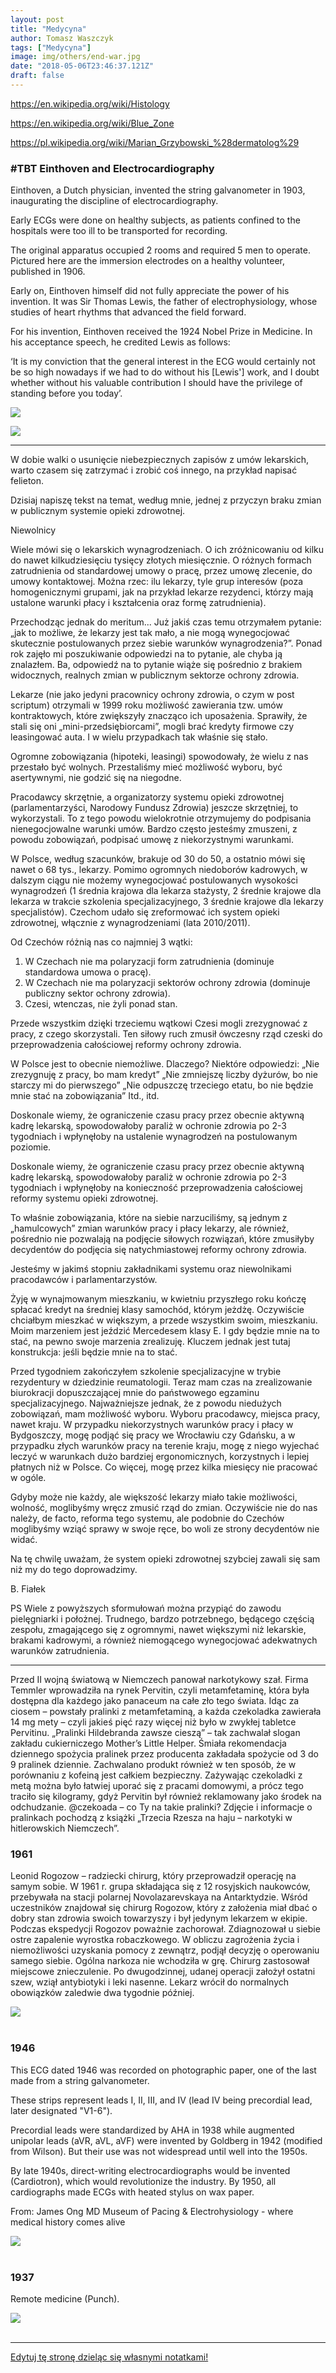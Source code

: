 ```yaml
---
layout: post
title: "Medycyna"
author: Tomasz Waszczyk
tags: ["Medycyna"]
image: img/others/end-war.jpg
date: "2018-05-06T23:46:37.121Z"
draft: false
---
```


https://en.wikipedia.org/wiki/Histology

https://en.wikipedia.org/wiki/Blue_Zone

https://pl.wikipedia.org/wiki/Marian_Grzybowski_%28dermatolog%29

### #TBT Einthoven and Electrocardiography

Einthoven, a Dutch physician, invented the string galvanometer in 1903, inaugurating the discipline of electrocardiography.

Early ECGs were done on healthy subjects, as patients confined to the hospitals were too ill to be transported for recording.

The original apparatus occupied 2 rooms and required 5 men to operate. Pictured here are the immersion electrodes on a healthy volunteer, published in 1906.

Early on, Einthoven himself did not fully appreciate the power of his invention. It was Sir Thomas Lewis, the father of electrophysiology, whose studies of heart rhythms that advanced the field forward.

For his invention, Einthoven received the 1924 Nobel Prize in Medicine. In his acceptance speech, he credited Lewis as follows:

‘It is my conviction that the general interest in the ECG would certainly not be so high nowadays if we had to do without his [Lewis'] work, and I doubt whether without his valuable contribution I should have the privilege of standing before you today’.

![](./img/medicine/0.jpeg)

![](./img/medicine/1.jpeg)

---

W dobie walki o usunięcie niebezpiecznych zapisów z umów lekarskich, warto czasem się zatrzymać i zrobić coś innego, na przykład napisać felieton.

Dzisiaj napiszę tekst na temat, według mnie, jednej z przyczyn braku zmian w publicznym systemie opieki zdrowotnej.

Niewolnicy

Wiele mówi się o lekarskich wynagrodzeniach. O ich zróżnicowaniu od kilku do nawet kilkudziesięciu tysięcy złotych miesięcznie. O różnych formach zatrudnienia od standardowej umowy o pracę, przez umowę zlecenie, do umowy kontaktowej. Można rzec: ilu lekarzy, tyle grup interesów (poza homogenicznymi grupami, jak na przykład lekarze rezydenci, którzy mają ustalone warunki płacy i kształcenia oraz formę zatrudnienia).

Przechodząc jednak do meritum... Już jakiś czas temu otrzymałem pytanie: „jak to możliwe, że lekarzy jest tak mało, a nie mogą wynegocjować skutecznie postulowanych przez siebie warunków wynagrodzenia?”. Ponad rok zajęło mi poszukiwanie odpowiedzi na to pytanie, ale chyba ją znalazłem. Ba, odpowiedź na to pytanie wiąże się pośrednio z brakiem widocznych, realnych zmian w publicznym sektorze ochrony zdrowia.

Lekarze (nie jako jedyni pracownicy ochrony zdrowia, o czym w post scriptum) otrzymali w 1999 roku możliwość zawierania tzw. umów kontraktowych, które zwiększyły znacząco ich uposażenia. Sprawiły, że stali się oni „mini-przedsiębiorcami”, mogli brać kredyty firmowe czy leasingować auta. I w wielu przypadkach tak właśnie się stało.

Ogromne zobowiązania (hipoteki, leasingi) spowodowały, że wielu z nas przestało być wolnych. Przestaliśmy mieć możliwość wyboru, być asertywnymi, nie godzić się na niegodne.

Pracodawcy skrzętnie, a organizatorzy systemu opieki zdrowotnej (parlamentarzyści, Narodowy Fundusz Zdrowia) jeszcze skrzętniej, to wykorzystali. To z tego powodu wielokrotnie otrzymujemy do podpisania nienegocjowalne warunki umów. Bardzo często jesteśmy zmuszeni, z powodu zobowiązań, podpisać umowę z niekorzystnymi warunkami.

W Polsce, według szacunków, brakuje od 30 do 50, a ostatnio mówi się nawet o 68 tys., lekarzy. Pomimo ogromnych niedoborów kadrowych, w dalszym ciągu nie możemy wynegocjować postulowanych wysokości wynagrodzeń (1 średnia krajowa dla lekarza stażysty, 2 średnie krajowe dla lekarza w trakcie szkolenia specjalizacyjnego, 3 średnie krajowe dla lekarzy specjalistów). Czechom udało się zreformować ich system opieki zdrowotnej, włącznie z wynagrodzeniami (lata 2010/2011).

Od Czechów różnią nas co najmniej 3 wątki:
1. W Czechach nie ma polaryzacji form zatrudnienia (dominuje standardowa umowa o pracę).
2. W Czechach nie ma polaryzacji sektorów ochrony zdrowia (dominuje publiczny sektor ochrony zdrowia).
3. Czesi, wtenczas, nie żyli ponad stan.

Przede wszystkim dzięki trzeciemu wątkowi Czesi mogli zrezygnować z pracy, z czego skorzystali. Ten siłowy ruch zmusił ówczesny rząd czeski do przeprowadzenia całościowej reformy ochrony zdrowia.

W Polsce jest to obecnie niemożliwe. Dlaczego? Niektóre odpowiedzi:
„Nie zrezygnuję z pracy, bo mam kredyt”
„Nie zmniejszę liczby dyżurów, bo nie starczy mi do pierwszego”
„Nie odpuszczę trzeciego etatu, bo nie będzie mnie stać na zobowiązania”
Itd., itd.

Doskonale wiemy, że ograniczenie czasu pracy przez obecnie aktywną kadrę lekarską, spowodowałoby paraliż w ochronie zdrowia po 2-3 tygodniach i wpłynęłoby na ustalenie wynagrodzeń na postulowanym poziomie.

Doskonale wiemy, że ograniczenie czasu pracy przez obecnie aktywną kadrę lekarską, spowodowałoby paraliż w ochronie zdrowia po 2-3 tygodniach i wpłynęłoby na konieczność przeprowadzenia całościowej reformy systemu opieki zdrowotnej.

To właśnie zobowiązania, które na siebie narzuciliśmy, są jednym z „hamulcowych” zmian warunków pracy i płacy lekarzy, ale również, pośrednio nie pozwalają na podjęcie siłowych rozwiązań, które zmusiłyby decydentów do podjęcia się natychmiastowej reformy ochrony zdrowia.

Jesteśmy w jakimś stopniu zakładnikami systemu oraz niewolnikami pracodawców i parlamentarzystów.

Żyję w wynajmowanym mieszkaniu, w kwietniu przyszłego roku kończę spłacać kredyt na średniej klasy samochód, którym jeżdżę. Oczywiście chciałbym mieszkać w większym, a przede wszystkim swoim, mieszkaniu. Moim marzeniem jest jeździć Mercedesem klasy E. I gdy będzie mnie na to stać, na pewno swoje marzenia zrealizuję. Kluczem jednak jest tutaj konstrukcja: jeśli będzie mnie na to stać.

Przed tygodniem zakończyłem szkolenie specjalizacyjne w trybie rezydentury w dziedzinie reumatologii. Teraz mam czas na zrealizowanie biurokracji dopuszczającej mnie do państwowego egzaminu specjalizacyjnego. Najważniejsze jednak, że z powodu niedużych zobowiązań, mam możliwość wyboru. Wyboru pracodawcy, miejsca pracy, nawet kraju. W przypadku niekorzystnych warunków pracy i płacy w Bydgoszczy, mogę podjąć się pracy we Wrocławiu czy Gdańsku, a w przypadku złych warunków pracy na terenie kraju, mogę z niego wyjechać leczyć w warunkach dużo bardziej ergonomicznych, korzystnych i lepiej płatnych niż w Polsce. Co więcej, mogę przez kilka miesięcy nie pracować w ogóle.

Gdyby może nie każdy, ale większość lekarzy miało takie możliwości, wolność, moglibyśmy wręcz zmusić rząd do zmian. Oczywiście nie do nas należy, de facto, reforma tego systemu, ale podobnie do Czechów moglibyśmy wziąć sprawy w swoje ręce, bo woli ze strony decydentów nie widać.

Na tę chwilę uważam, że system opieki zdrowotnej szybciej zawali się sam niż my do tego doprowadzimy.

B. Fiałek

PS Wiele z powyższych sformułowań można przypiąć do zawodu pielęgniarki i położnej. Trudnego, bardzo potrzebnego, będącego częścią zespołu, zmagającego się z ogromnymi, nawet większymi niż lekarskie, brakami kadrowymi, a również niemogącego wynegocjować adekwatnych warunków zatrudnienia.

---

Przed II wojną światową w Niemczech panował narkotykowy szał. Firma Temmler wprowadziła na rynek Pervitin, czyli metamfetaminę, która była dostępna dla każdego jako panaceum na całe zło tego świata.
Idąc za ciosem – powstały pralinki z metamfetaminą, a każda czekoladka zawierała 14 mg mety – czyli jakieś pięć razy więcej niż było w zwykłej tabletce Pervitinu. „Pralinki Hildebranda zawsze cieszą” – tak zachwalał slogan zakładu cukierniczego Mother’s Little Helper. Śmiała rekomendacja dziennego spożycia pralinek przez producenta zakładała spożycie od 3 do 9 pralinek dziennie. Zachwalano produkt również w ten sposób, że w porównaniu z kofeiną  jest całkiem bezpieczny. Zażywając czekoladki z metą można było łatwiej uporać się z pracami domowymi, a prócz tego traciło się kilogramy, gdyż Pervitin był również reklamowany jako środek na odchudzanie.
@czekoada – co Ty na takie pralinki?
Zdjęcie i informacje o pralinkach pochodzą z książki „Trzecia Rzesza na haju – narkotyki w hitlerowskich Niemczech”.

### 1961

Leonid Rogozow – radziecki chirurg, który przeprowadził operację na samym sobie. W 1961 r. grupa składająca się z 12 rosyjskich naukowców, przebywała na stacji polarnej Novolazarevskaya na Antarktydzie. Wśród uczestników znajdował się chirurg Rogozow, który z założenia miał dbać o dobry stan zdrowia swoich towarzyszy i był jedynym lekarzem w ekipie.
Podczas ekspedycji Rogozov poważnie zachorował. Zdiagnozował u siebie ostre zapalenie wyrostka robaczkowego. W obliczu zagrożenia życia i niemożliwości uzyskania pomocy z zewnątrz, podjął decyzję o operowaniu samego siebie.
Ogólna narkoza nie wchodziła w grę. Chirurg zastosował miejscowe znieczulenie. Po dwugodzinnej, udanej operacji założył ostatni szew, wziął antybiotyki i leki nasenne. Lekarz wrócił do normalnych obowiązków zaledwie dwa tygodnie później.

<img src="./img/others/medicine/operacja.jpg"/><br><br>

### 1946

This ECG dated 1946 was recorded on photographic paper, one of the last made from a string galvanometer.

These strips represent leads I, II, III, and IV (lead IV being precordial lead, later designated "V1-6").

Precordial leads were standardized by AHA in 1938 while augmented unipolar leads (aVR, aVL, aVF) were invented by Goldberg in 1942 (modified from Wilson). But their use was not widespread until well into the 1950s.

By late 1940s, direct-writing electrocardiographs would be invented (Cardiotron), which would revolutionize the industry. By 1950, all cardiographs made ECGs with heated stylus on wax paper.

From: James Ong MD Museum of Pacing & Electrohysiology - where medical history comes alive

<img src="./img/medicine/Electrocardiogram.jpeg"><br><br>

### 1937

Remote medicine (Punch).

<img src="./img/medicine/remotemedicine.png"><br><br>

---

<a href="https://github.com/TomaszWaszczyk/historia.waszczyk.com/edit/master/src/content/medicine.md" target="_blank">Edytuj tę stronę dzieląc się własnymi notatkami!</a>
